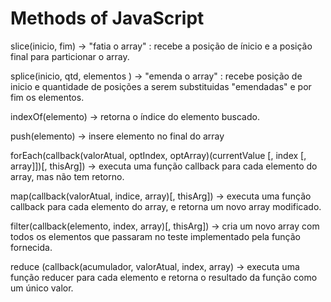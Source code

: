 # Methods of JavaScript
slice(inicio, fim) -> "fatia o array" : recebe a posição de ínicio e a posição final para particionar o array.

splice(inicio, qtd, elementos ) -> "emenda o array" : recebe posição de inicio e quantidade de posições a serem substituidas "emendadas" e por fim os elementos.

indexOf(elemento) -> retorna o índice do elemento buscado.

push(elemento) -> insere elemento no final do array

forEach(callback(valorAtual, optIndex, optArray)(currentValue [, index [, array]])[, thisArg]) -> executa uma função callback para cada elemento do array, mas não tem retorno.

map(callback(valorAtual, indice, array)[, thisArg]) -> executa uma função callback para cada elemento do array, e retorna um novo array modificado.

filter(callback(elemento, index, array)[, thisArg]) -> cria um novo array com todos os elementos que passaram no teste implementado pela função fornecida.

reduce (callback(acumulador, valorAtual, index, array) -> executa uma função reducer para cada elemento e retorna o resultado da função como um único valor.
